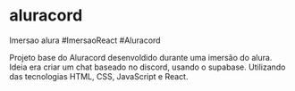 # aluracord
Imersao alura #ImersaoReact  #Aluracord

Projeto base do Aluracord desenvoldido durante uma imersão do alura.
Ideia era criar um chat baseado no discord, usando o supabase. 
Utilizando das tecnologias HTML, CSS, JavaScript e React.
